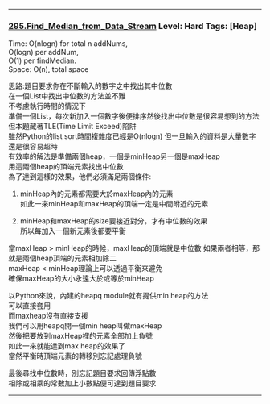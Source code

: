 

  
  
  
***
  
### [295.Find_Median_from_Data_Stream](../../SourceCode/Python/295.Find_Median_from_Data_Stream.py) Level: Hard Tags: [Heap]
  
Time:  O(nlogn) for total n addNums,    
O(logn) per addNum,   
O(1) per findMedian.   
Space: O(n), total space  
  
思路:題目要求你在不斷輸入的數字之中找出其中位數  
在一個List中找出中位數的方法並不難  
不考慮執行時間的情況下  
準備一個List，每次新加入一個數字後便排序然後找出中位數是很容易想到的方法    
但本題藏著TLE(Time Limit Exceed)陷阱    
雖然Python的list sort時間複雜度已經是O(nlogn)
但一旦輸入的資料是大量數字還是很容易超時  
有效率的解法是準備兩個heap，一個是minHeap另一個是maxHeap  
用這兩個heap的頂端元素找出中位數  
為了達到這樣的效果，他們必須滿足兩個條件:  
1. minHeap內的元素都需要大於maxHeap內的元素    
如此一來minHeap和maxHeap的頂端一定是中間附近的元素

2. minHeap和maxHeap的size要接近對分，才有中位數的效果    
所以每加入一個新元素後都要平衡  
  
當maxHeap > minHeap的時候，maxHeap的頂端就是中位數
如果兩者相等，那就是兩個heap頂端的元素相加除二  
maxHeap < minHeap理論上可以透過平衡來避免    
確保maxHeap的大小永遠大於或等於minHeap  

以Python來說，內建的heapq module就有提供min heap的方法  
可以直接套用  
而maxheap沒有直接支援  
我們可以用heapq開一個min heap叫做maxHeap  
然後把要放到maxHeap裡的元素全部加上負號  
如此一來就能達到max heap的效果了  
當然平衡時頂端元素的轉移別忘記處理負號  

最後尋找中位數時，別忘記題目要求回傳浮點數  
相除或相乘的常數加上小數點便可達到題目要求  
  
***
